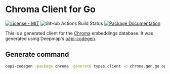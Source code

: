 # Chroma Client for Go
[![License - MIT](https://img.shields.io/github/license/CSXL/solus?style=for-the-badge)](LICENSE)
![GitHub Actions Build Status](https://img.shields.io/github/actions/workflow/status/CSXL/go-chroma/push.yml?logo=github&style=for-the-badge)
[![Package Documentation](https://img.shields.io/badge/-reference-blue?labelColor=grey&style=for-the-badge&logo=go)](https://pkg.go.dev/github.com/CSXL/go-chroma)

This is a generated client for the [Chroma](https://github.com/chroma-core/chroma)
embeddings database. It was generated using Deepmap's [oapi-codegen](github.com/deepmap/oapi-codegen).

## Generate command
```bash
oapi-codegen -package chroma -generate types,client -o chroma.gen.go openapi_spec.json
```